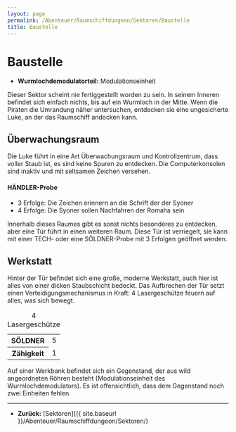 ```yaml
---
layout: page
permalink: /Abenteuer/Raumschiffdungeon/Sektoren/Baustelle
title: Baustelle
---
```


# Baustelle

- **Wurmlochdemodulatorteil:** Modulationseinheit

Dieser Sektor scheint nie fertiggestellt worden zu sein. In seinem Inneren befindet sich einfach nichts, bis auf ein Wurmloch in der Mitte. Wenn die Piraten die Umrandung näher untersuchen, entdecken sie eine ungesicherte Luke, an der das Raumschiff andocken kann.

## Überwachungsraum

Die Luke führt in eine Art Überwachungsraum und Kontrollzentrum, dass voller Staub ist, es sind keine Spuren zu entdecken. Die Computerkonsolen sind inaktiv und mit seltsamen Zeichen versehen.

#### HÄNDLER-Probe

- 3 Erfolge: Die Zeichen erinnern an die Schrift der der Syoner
- 4 Erfolge: Die Syoner sollen Nachfahren der Romaha sein

Innerhalb dieses Raumes gibt es sonst nichts besonderes zu entdecken, aber eine Tür führt in einen weiteren Raum. Diese Tür ist verriegelt, sie kann mit einer TECH- oder eine SÖLDNER-Probe mit 3 Erfolgen geöffnet werden.

## Werkstatt

Hinter der Tür befindet sich eine große, moderne Werkstatt, auch hier ist alles von einer dicken Staubschicht bedeckt. Das Aufbrechen der Tür setzt einen Verteidigungsmechanismus in Kraft: 4 Lasergeschütze feuern auf alles, was sich bewegt.

<table>
<caption>4 Lasergeschütze</caption>
<tbody>
<tr><th>SÖLDNER</th><td>5</td></tr>
<tr><th>Zähigkeit</th><td>1</td></tr>
</tbody>
</table>

Auf einer Werkbank befindet sich ein Gegenstand, der aus wild angeordneten Röhren besteht (Modulationseinheit des Wurmlochdemodulators). Es ist offensichtlich, dass dem Gegenstand noch zwei Einheiten fehlen.

***

- **Zurück:** [Sektoren]({{ site.baseurl }}/Abenteuer/Raumschiffdungeon/Sektoren/)
